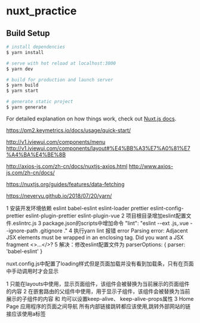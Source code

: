# nuxt_practice

## Build Setup

```bash
# install dependencies
$ yarn install

# serve with hot reload at localhost:3000
$ yarn dev

# build for production and launch server
$ yarn build
$ yarn start

# generate static project
$ yarn generate
```

For detailed explanation on how things work, check out [Nuxt.js docs](https://nuxtjs.org).


<!-- pm2 -->
https://pm2.keymetrics.io/docs/usage/quick-start/

<!-- iview -->
http://v1.iviewui.com/components/menu
http://v1.iviewui.com/components/layout#%E4%BB%A3%E7%A0%81%E7%A4%BA%E4%BE%8B

<!-- @nuxtjs/axios -->
http://axios-js.com/zh-cn/docs/nuxtjs-axios.html
http://www.axios-js.com/zh-cn/docs/


<!-- nuxt官网进度 -->
https://nuxtjs.org/guides/features/data-fetching

<!-- yarn -->
https://neveryu.github.io/2018/07/20/yarn/

<!-- nuxt引入eslint步骤 -->
1 安装开发环境依赖 eslint babel-eslint eslint-loader prettier eslint-config-prettier eslint-plugin-prettier eslint-plugin-vue
2 项目根目录增加eslint配置文件.eslintrc.js
3 package.json的scripts中增加命令 "lint": "eslint --ext .js,.vue --ignore-path .gitignore ."
4 执行yarn lint 报错 error  Parsing error: Adjacent JSX elements must be wrapped in an enclosing tag. Did you want a JSX fragment <>...</>?
5 解决：修改eslint配置文件为
parserOptions: {
  parser: 'babel-eslint'
}

<!-- nuxt loading问题 -->
nuxt.config.js中配置了loading样式但是页面加载并没有看到加载条，只有在页面中手动调用时才会显示

<!-- nuxt 内置的组件(可以全局使用) -->
1 <Nuxt/> 只能在layouts中使用，显示页面组件，该组件会被替换为当前展示的页面组件的内容
2 <NuxtChild/> 在嵌套路由的父组件中使用，用于显示子组件，该组件会被替换为当前展示的子组件的内容
<Nuxt/>和<NuxtChild/> 均可以设置keep-alive、 keep-alive-props属性
3 <NuxtLink to="/">Home Page</NuxtLink> 应用程序的页面之间导航
  所有内部链接跳转都应该使用<NuxtLink>,跳转外部网站的链接应该使用a标签